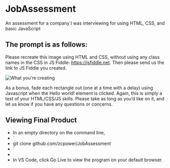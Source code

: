 # JobAssessment
An assessment for a company I was interviewing for using HTML, CSS, and basic JavaScript

## The prompt is as follows: 

Please recreate this image using HTML and CSS, without using any class names in the CSS in JS Fiddle: https://jsfiddle.net. Then please send us the link to JS Fiddle you created. 

![What you're creating](https://user-images.githubusercontent.com/92145874/195739161-8e8b9a53-fd16-4b77-b8c2-dcb70d1692b8.png)

As a bonus, fade each rectangle out (one at a time with a delay) using Javascript when the Hello world! element is clicked.
Again, this is simply a test of your HTML/CSS/JS skills. Please take as long as you’d like on it, and let us know if you have any questions or concerns.

## Viewing Final Product
* In an empty directory on the command line, 
* `
* git clone github.com/zcpower/JobAssessment
* `
* 
* In VS Code, click Go Live to view the program on your default browser.
